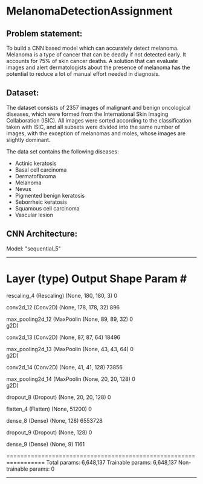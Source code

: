 # MelanomaDetectionAssignment
## Problem statement: 
  To build a CNN based model which can accurately detect melanoma. Melanoma is a type of cancer that can be deadly if not detected early. It accounts for 75% of skin cancer deaths. A solution that can evaluate images and alert dermatologists about the presence of melanoma has the potential to reduce a lot of manual effort needed in diagnosis.

## Dataset:
The dataset consists of 2357 images of malignant and benign oncological diseases, which were formed from the International Skin Imaging Collaboration (ISIC). All images were sorted according to the classification taken with ISIC, and all subsets were divided into the same number of images, with the exception of melanomas and moles, whose images are slightly dominant.


The data set contains the following diseases:
 - Actinic keratosis
 - Basal cell carcinoma
 - Dermatofibroma
 - Melanoma
 - Nevus
 - Pigmented benign keratosis
 - Seborrheic keratosis
 - Squamous cell carcinoma
 - Vascular lesion

## CNN Architecture:
Model: "sequential_5"
_________________________________________________________________
 Layer (type)                Output Shape              Param #   
=================================================================
 rescaling_4 (Rescaling)     (None, 180, 180, 3)       0         
                                                                 
 conv2d_12 (Conv2D)          (None, 178, 178, 32)      896       
                                                                 
 max_pooling2d_12 (MaxPoolin  (None, 89, 89, 32)       0         
 g2D)                                                            
                                                                 
 conv2d_13 (Conv2D)          (None, 87, 87, 64)        18496     
                                                                 
 max_pooling2d_13 (MaxPoolin  (None, 43, 43, 64)       0         
 g2D)                                                            
                                                                 
 conv2d_14 (Conv2D)          (None, 41, 41, 128)       73856     
                                                                 
 max_pooling2d_14 (MaxPoolin  (None, 20, 20, 128)      0         
 g2D)                                                            
                                                                 
 dropout_8 (Dropout)         (None, 20, 20, 128)       0         
                                                                 
 flatten_4 (Flatten)         (None, 51200)             0         
                                                                 
 dense_8 (Dense)             (None, 128)               6553728   
                                                                 
 dropout_9 (Dropout)         (None, 128)               0         
                                                                 
 dense_9 (Dense)             (None, 9)                 1161      
                                                                 
=================================================================
Total params: 6,648,137
Trainable params: 6,648,137
Non-trainable params: 0
_________________________________________________________________
 
